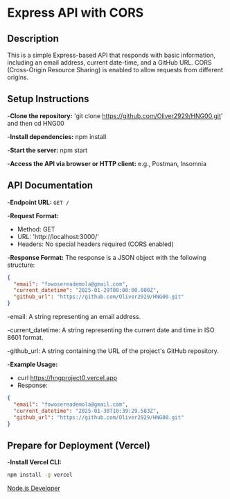 # Express API with CORS

## Description

This is a simple Express-based API that responds with basic information, including an email address, current date-time, and a GitHub URL. CORS (Cross-Origin Resource Sharing) is enabled to allow requests from different origins.

## Setup Instructions

-**Clone the repository:** 'git clone https://github.com/Oliver2929/HNG00.git' and then cd HNG00

-**Install dependencies:** npm install

-**Start the server:** npm start

-**Access the API via browser or HTTP client:** e.g., Postman, Insomnia

## API Documentation

-**Endpoint URL:** `GET /`

-**Request Format:**

- Method: GET
- URL: 'http://localhost:3000/'
- Headers: No special headers required (CORS enabled)

-**Response Format:** The response is a JSON object with the following structure:

```json
{
  "email": "fowosereademola@gmail.com",
  "current_datetime": "2025-01-29T00:00:00.000Z",
  "github_url": "https://github.com/Oliver2929/HNG00.git"
}
```

-email: A string representing an email address.

-current_datetime: A string representing the current date and time in ISO 8601 format.

-github_url: A string containing the URL of the project's GitHub repository.

-**Example Usage:**

- curl https://hngproject0.vercel.app
- Response:

```json
{
  "email": "fowosereademola@gmail.com",
  "current_datetime": "2025-01-30T10:39:29.583Z",
  "github_url": "https://github.com/Oliver2929/HNG00.git"
}
```

## Prepare for Deployment (Vercel)

-**Install Vercel CLI:**

```bash
npm install -g vercel
```

[Node.js Developer](https://hng.tech/hire/nodejs-developers)

